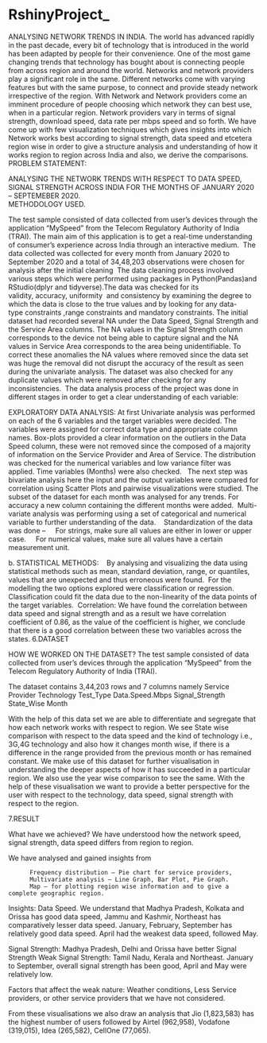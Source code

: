 # RshinyProject_
ANALYSING NETWORK TRENDS IN INDIA.
The world has advanced rapidly in the past decade, every bit of technology that is introduced in the world has been adapted by people for their convenience. One of the most game changing trends that technology has bought about is connecting people
from across region and around the world. Networks and network providers play a significant role in the same. Different networks come with varying features but with the same purpose, to connect and provide steady network irrespective of the region. 
  With Network and Network providers come an imminent procedure of people choosing which network they can best use, when in a particular region. Network providers vary in terms of signal strength, download speed, data rate per mbps speed and so forth. 
 We have come up with few visualization techniques which gives insights into which Network works best according to signal strength, data speed and etcetera region wise in order to give a structure analysis and understanding of how it works region 
 to region across India and also, we derive the comparisons. 
PROBLEM STATEMENT:

ANALYSING THE NETWORK TRENDS WITH RESPECT TO DATA SPEED, SIGNAL STRENGTH ACROSS INDIA FOR THE MONTHS OF JANUARY 2020 – SEPTEMEBER 2020.  
METHODOLOGY USED.

The test sample consisted of data collected from user’s devices through the application “MySpeed” from the Telecom Regulatory Authority of India (TRAI). The main aim of this application is to get a real-time understanding of consumer’s experience across India through an interactive medium. 
The data collected was collected for every month from January 2020 to September 2020 and a total of 34,48,203 observations were chosen for analysis after the initial cleaning 
The data cleaning process involved various steps which were performed using packages in Python(Pandas)and RStudio(dplyr and tidyverse).The data was checked for its validity, accuracy, uniformity  and consistency by examining the degree to which the data is close to the true values and by looking for any data-type constraints ,range constraints and mandatory constraints. The initial dataset had recorded several NA under the Data Speed, Signal Strength and the Service Area columns. The NA values in the Signal Strength column corresponds to the device not being able to capture signal and the NA values in Service Area corresponds to the area being unidentifiable. To correct these anomalies the NA values where removed since the data set was huge the removal did not disrupt the accuracy of the result as seen during the univariate analysis. The dataset was also checked for any duplicate values which were removed after checking for any inconsistencies. 
The data analysis process of the project was done in different stages in order to get a clear understanding of each variable: 

EXPLORATORY DATA ANALYSIS:
At first Univariate analysis was performed on each of the 6 variables and the target variables were decided. The variables were assigned for correct data type and appropriate column names. Box-plots provided a clear information on the outliers in the Data Speed column, these were not removed since the composed of a majority of information on the Service Provider and Area of Service. The distribution was checked for the numerical variables and low variance filter was applied. Time variables (Months) were also checked.  
The next step was bivariate analysis here the input and the output variables were compared for correlation using Scatter Plots and pairwise visualizations were studied. The subset of the dataset for each month was analysed for any trends. For accuracy a new column containing the different months were added. 
Multi-variate analysis was performing using a set of categorical and numerical variable to further understanding of the data.   
Standardization of the data was done – 
  
For strings, make sure all values are either in lower or upper case. 
  
For numerical values, make sure all values have a certain measurement unit. 

b. STATISTICAL METHODS:
  
By analysing and visualizing the data using statistical methods such as mean, standard deviation, range, or quantiles, values that are unexpected and thus erroneous were found. 
For the modelling the two options explored were classification or regression. Classification could fit the data due to the non-linearity of the data points of the target variables. 
Correlation: We have found the correlation between data speed and signal strength and as a result we have correlation coefficient of 0.86, as the value of the coefficient is higher, we conclude that there is a good correlation between these two variables across the states.
6.DATASET 


HOW WE WORKED ON THE DATASET?
The test sample consisted of data collected from user’s devices through the application “MySpeed” from the Telecom Regulatory Authority of India (TRAI).
  
The dataset contains 3,44,203 rows and 7 columns namely 
Service Provider
Technology
Test_Type
Data.Speed.Mbps
Signal_Strength
State_Wise
Month

With the help of this data set we are able to differentiate and segregate that how each network works with respect to region. We see State wise comparison with respect to the data speed and the kind of technology i.e., 3G,4G technology and also how it changes month wise, if there is a difference in the range provided from the previous month or has remained constant. We make use of this dataset for further visualisation in understanding the deeper aspects of how it has succeeded in a particular region. We also use the year wise comparison to see the same. 
With the help of these visualisation we want to provide a better perspective for the user with respect to the technology, data speed, signal strength with respect to the region. 


 7.RESULT

What have we achieved?
We have understood how the network speed, signal strength, data speed differs from region to region. 

We have analysed and gained insights from 

          Frequency distribution – Pie chart for service providers,
          Multivariate analysis – Line Graph, Bar Plot, Pie Graph.
          Map – for plotting region wise information and to give a complete geographic region. 
 
Insights: 
Data Speed. 
We understand that Madhya Pradesh, Kolkata and Orissa has good data speed, Jammu and Kashmir, Northeast has comparatively lesser data speed. 
January, February, September has relatively good data speed.
April had the weakest data speed, followed May. 

Signal Strength: Madhya Pradesh, Delhi and Orissa have better Signal Strength
Weak Signal Strength: Tamil Nadu, Kerala and Northeast. 
January to September, overall signal strength has been good, April and May were relatively low.

Factors that affect the weak nature: Weather conditions, Less Service providers, or other service providers that we have not considered. 

From these visualisations we also draw an analysis that Jio (1,823,583) has the highest number of users followed by Airtel (962,958), Vodafone (319,015), Idea (265,582), CellOne (77,065).



